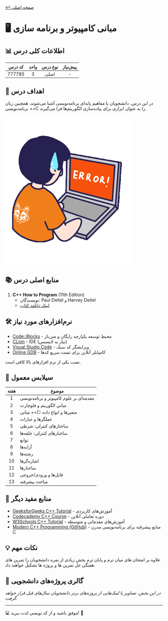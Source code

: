 [↩️ صفحه اصلی](/README.md)
# 🖥️ مبانی کامپیوتر و برنامه سازی

## 📊 اطلاعات کلی درس
| کد درس | واحد | نوع درس | پیش‌نیاز |
|:------:|:----:|:-------:|:--------:|
| 777785 |  3   |  اصلی   |    -     |

## 🎯 اهداف درس
در این درس، دانشجویان با مفاهیم پایه‌ای برنامه‌نویسی آشنا می‌شوند. همچنین زبان برنامه‌نویسی ++C را به عنوان ابزاری برای پیاده‌سازی الگوریتم‌ها فرا می‌گیرند.

![gif](تصاویر/giphy.gif)

## 📚 منابع اصلی درس
1. **C++ How to Program** (11th Edition)
   - نویسندگان: Paul Deitel و Harvey Deitel
   - [لینک دانلود کتاب](https://github.com/CE-SCU/scu-computer-engineering-courses/tree/main/%D9%86%DB%8C%D9%85%D8%B3%D8%A7%D9%84%201/%D9%85%D8%A8%D8%A7%D9%86%DB%8C%20%DA%A9%D8%A7%D9%85%D9%BE%DB%8C%D9%88%D8%AA%D8%B1%20%D9%88%20%D8%A8%D8%B1%D9%86%D8%A7%D9%85%D9%87%20%D8%B3%D8%A7%D8%B2%DB%8C/%D9%85%D9%86%D8%A7%D8%A8%D8%B9)

## 🛠️ نرم‌افزارهای مورد نیاز
- [Code::Blocks](http://www.codeblocks.org/) - محیط توسعه یکپارچه رایگان و متن‌باز
- [CLion](https://www.jetbrains.com/clion/) - IDE (نیاز به لایسنس)
- [Visual Studio Code](https://code.visualstudio.com/) - ویرایشگر کد سبک  
- [Online GDB](https://www.onlinegdb.com/) - کامپایلر آنلاین برای تست سریع کدها

نصب یکی از نرم افزارهای بالا کافی است.

## 📅 سیلابس معمول

| هفته | موضوع |
|:----:|-------|
|  1   | مقدمه‌ای بر علوم کامپیوتر و برنامه‌نویسی |
|  2   | مبانی الگوریتم و فلوچارت |
|  3   | مبانی ++C: متغیرها و انواع داده |
|  4   | عملگرها و عبارات |
|  5   | ساختارهای کنترلی: شرطی |
|  6   | ساختارهای کنترلی: حلقه‌ها |
|  7   | توابع |
|  8   | آرایه‌ها |
|  9   | رشته‌ها |
| 10   | اشاره‌گرها |
| 11   | ساختارها |
| 12   | فایل‌ها و ورودی/خروجی |
| 13   | مباحث پیشرفته |


## 🔗 منابع مفید دیگر
- [GeeksforGeeks C++ Tutorial](https://www.geeksforgeeks.org/cpp-tutorial/) - آموزش‌های کاربردی
- [Codecademy C++ Course](https://www.codecademy.com/learn/learn-c-plus-plus) - دوره تعاملی آنلاین
- [W3Schools C++ Tutorial](https://www.w3schools.com/cpp/) - آموزش‌های مقدماتی و متوسطه
- [Modern C++ Programming (GitHub)](https://github.com/federico-busato/Modern-CPP-Programming) - منابع پیشرفته برای برنامه‌نویسی مدرن C

## 💡 نکات مهم
علاوه بر امتحان های میان ترم و پایان ترم بخش زیادی از نمره دانشجویان را تمرین های هفتگی حل تمرین ها و پروژه ها تشکیل خواهند داد.

## 🎨 گالری پروژه‌های دانشجویی
*در این بخش، تصاویر یا لینک‌هایی از پروژه‌های برتر دانشجویان سال‌های قبل قرار خواهد گرفت.*


---
💻 موفق باشید و از کد نویسی لذت ببرید! 🚀
